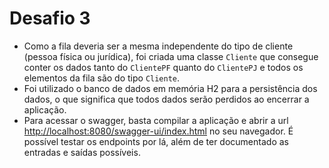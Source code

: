 # Desafio 3

- Como a fila deveria ser a mesma independente do tipo de cliente (pessoa física ou jurídica), foi criada uma classe `Cliente` que consegue conter os dados tanto do `ClientePF` quanto do `ClientePJ` e todos os elementos da fila são do tipo `Cliente`.
- Foi utilizado o banco de dados em memória H2 para a persistência dos dados, o que significa que todos dados serão perdidos ao encerrar a aplicação.
- Para acessar o swagger, basta compilar a aplicação e abrir a url [http://localhost:8080/swagger-ui/index.html](http://localhost:8080/swagger-ui/index.html) no seu navegador. É possível testar os endpoints por lá, além de ter documentado as entradas e saídas possíveis.